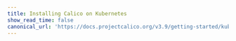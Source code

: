 ```yaml
---
title: Installing Calico on Kubernetes
show_read_time: false
canonical_url: 'https://docs.projectcalico.org/v3.9/getting-started/kubernetes/installation/index'
---
```

